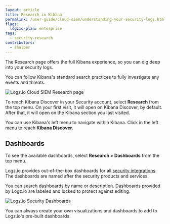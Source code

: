 ```yaml
---
layout: article
title: Research in Kibana
permalink: /user-guide/cloud-siem/understanding-your-security-logs.html
flags:
  logzio-plan: enterprise
tags:
  - security-research
contributors:
  - shalper
---
```


The Research page offers the full Kibana experience, so you can dig deep into your security logs.

You can follow Kibana's standard search practices to fully investigate any events and threats.

![Logz.io Cloud SIEM Research page](https://dytvr9ot2sszz.cloudfront.net/logz-docs/siem/siem-research.png)

To reach Kibana Discover in your Security account, select **Research** from the top menu. On your first visit, it will open on Kibana Discover, by default. After that, it will open on the Kibana section you last visited. 

You can use Kibana's left menu to navigate within Kibana. Click **<i class="far fa-compass"></i>** in the left menu to reach **Kibana Discover**.

## Dashboards

To see the available dashboards, select **Research > Dashboards** from the top menu.

Logz.io provides out-of-the-box dashboards for all [security integrations](/user-guide/cloud-siem/integrations). The dashboards are named after the security products and services.

You can search dashboards by name or description. Dashboards provided by Logz.io are labeled and locked to protect against editing.

![Logz.io Security Dashboards](https://dytvr9ot2sszz.cloudfront.net/logz-docs/siem/security-dashboards.png)

You can always create your own visualizations and dashboards to add to Logz.io's pre-built dashboards.